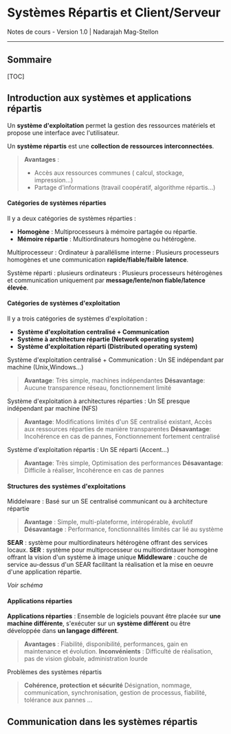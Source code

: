 Systèmes Répartis et Client/Serveur
=====================

Notes de cours - Version 1.0 | Nadarajah Mag-Stellon


----------

Sommaire
---------
[TOC]



Introduction aux systèmes et applications répartis
---------

Un **système d'exploitation** permet la gestion des ressources matériels et propose une interface avec l'utilisateur.

Un **système répartis** est une **collection de ressources interconnectées**.
>   **Avantages** :
>
>   - Accès aux ressources communes ( calcul, stockage, impression...)
>   - Partage d'informations (travail coopératif, algorithme répartis...)

#### Catégories de systèmes réparties

Il y a deux catégories de systèmes réparties :

-   **Homogène** : Multiprocesseurs à mémoire partagée ou répartie.
-   **Mémoire répartie** : Multiordinateurs homogène ou hétérogène.

Multiprocesseur : Ordinateur à parallélisme interne
:   Plusieurs processeurs homogènes et une communication **rapide/fiable/faible latence**.

Système réparti : plusieurs ordinateurs
:   Plusieurs processeurs hétérogènes et communication uniquement par **message/lente/non fiable/latence élevée**.

#### Catégories de systèmes d'exploitation

Il y a trois catégories de systèmes d'exploitation :

-   **Système d'exploitation centralisé + Communication**
-   **Système à architecture répartie (Network operating system)**
-   **Système d'exploitation réparti (Distributed operating system)**


Système d'exploitation centralisé + Communication 
:   Un SE indépendant par machine (Unix,Windows...)

>    **Avantage**: Très simple, machines indépendantes
>    **Désavantage**: Aucune transparence réseau, fonctionnement limité


Système d'exploitation à architectures réparties
:   Un SE presque indépendant par machine (NFS)

>    **Avantage**: Modifications limités d'un SE centralisé existant, Accès aux ressources réparties de manière transparentes
>    **Désavantage**: Incohérence en cas de pannes, Fonctionnement fortement centralisé

Système d'exploitation répartis
:   Un SE réparti (Accent...)

>    **Avantage**: Très simple, Optimisation des performances
>    **Désavantage**: Difficile à réaliser, Incohérence en cas de pannes
    

#### Structures des systèmes d'exploitations

Middelware : Basé sur un SE centralisé communicant ou à architecture répartie

>   **Avantage** : Simple, multi-plateforme, intéropérable, évolutif
>   **Désavantage** : Performance, fonctionnalités limités car lié au système
    

**SEAR** : système pour multiordinateurs hétérogène offrant des services locaux.
**SER** : système pour multiprocesseur ou multiordintauer homogène offrant la vision d'un système à image unique
**Middleware** : couche de service au-dessus d'un SEAR facilitant la réalisation et la mise en oeuvre d'une application répartie.

*Voir schéma*

#### Applications réparties

**Applications réparties** : Ensemble de logiciels pouvant être placée sur **une machine différente**, s'exécuter sur un **système différent** ou être développée dans **un langage différent**.

>   **Avantages** : Fiabilité, disponibilité, performances, gain en maintenance et évolution.
>   **Inconvénients** : Difficulté de réalisation, pas de vision globale, administration lourde

Problèmes des systèmes répartis 

>   **Cohérence, protection et sécurité**
>   Désignation, nommage, communication, synchronisation, gestion de processus, fiabilité, tolérance aux pannes ...

Communication dans les systèmes répartis
---------
